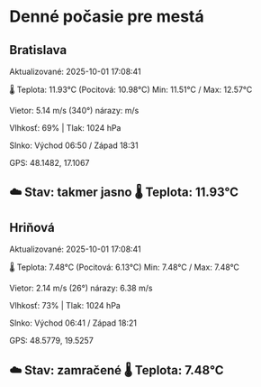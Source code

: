 ﻿# Denné počasie pre mestá

## Bratislava
Aktualizované: 2025-10-01 17:08:41

🌡️ Teplota: 11.93°C 
(Pocitová: 10.98°C)
Min: 11.51°C / Max: 12.57°C

Vietor: 5.14 m/s    (340°) 
nárazy:  m/s

Vlhkosť: 69% | Tlak: 1024 hPa

Slnko: Východ 06:50 / Západ 18:31

GPS: 48.1482, 17.1067

☁️ Stav: takmer jasno        🌡️ Teplota: 11.93°C
---

## Hriňová
Aktualizované: 2025-10-01 17:08:41

🌡️ Teplota: 7.48°C 
(Pocitová: 6.13°C)
Min: 7.48°C / Max: 7.48°C

Vietor: 2.14 m/s (26°)
nárazy: 6.38 m/s

Vlhkosť: 73% | Tlak: 1024 hPa

Slnko: Východ 06:41 / Západ 18:21

GPS: 48.5779, 19.5257

☁️ Stav: zamračené        🌡️ Teplota: 7.48°C
---
